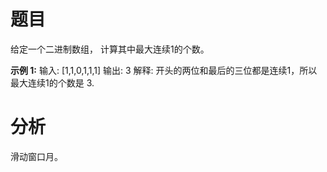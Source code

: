 # 题目
给定一个二进制数组， 计算其中最大连续1的个数。

**示例 1:**
输入: [1,1,0,1,1,1]
输出: 3
解释: 开头的两位和最后的三位都是连续1，所以最大连续1的个数是 3.

# 分析
滑动窗口月。